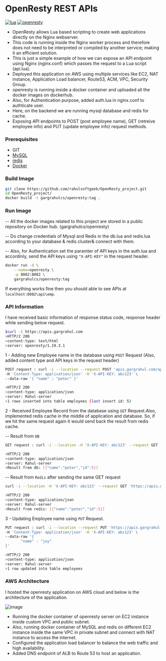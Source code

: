 # OpenResty REST APIs

[![lua](https://img.shields.io/badge/lua-5.1-brightgreen)](http://www.lua.org/start.html#installing)
[![openresty](https://img.shields.io/badge//openresty-1.19.3.1-red)](https://openresty.org/en/download.html)


- OpenResty allows Lua based scripting to create web applications directly on the Nginx webserver.
- This code is running inside the Nginx worker process and therefore does not need to be interpreted or compiled by another service; making it an efficient solution.
- This is just a simple example of how we can expose an API endpoint using Nginx (nginx.conf) which passes the request to a Lua script (api.lua). 
- Deployed this application on AWS using multiple services like EC2, NAT instance, Application Load balancer, Route53, ACM, VPC, Security Group.
- openresty is running inside a docker container and uploaded all the docker images on dockerhub.
- Also, for Authentication purpose, added auth.lua in nginx.conf to authticate user.
- Here, on the backend we are running mysql database and redis for cache.
- Exposing API endpoints to POST (post employee name), GET (retreive employee info) and PUT (update employee info) request methods.

### Prerequisites

* GIT
* [MySQL](https://hub.docker.com/_/mysql)
* [redis](https://hub.docker.com/_/redis)
* [Docker](https://www.docker.com/products/docker-desktop)

### Build Image

```bash
git clone https://github.com/rahulsoftgeek/OpenResty_project.git
cd OpenResty_project/
docker build -t gargrahulcs/openresty:tag .
```

### Run Image

-- All the docker images related to this project are stored in a public repository on Docker hub. (gargrahulcs/openresty) 

-- Do change credentials of Mysql and Redis in the db.lua and redis.lua according to your database & redis cluster& connect with them.

-- Also, for Authentication set the paramter of API keys in the auth.lua and accordinly, send the API keys using `"X-API-KEY"` in the request header.

```bash
docker run -d \
    --name=openresty \
    -p 8082:8082 \
    gargrahulcs/openresty:tag
```
If everything works fine then you should able to see APIs at `localhost:8082\api\emp`.

### API Information

I have received basic information of response status code, response header while sending below request.
```bash
$curl -I https://apis.gargrahul.com               
>HTTP/2 200 
>content-type: text/html
>server: openresty/1.19.3.1
```

1 - Adding new Employee name in the database using `POST` Request (Also, added content type and API keys in the request header)

```bash
POST request : curl -i --location --request POST 'apis.gargrahul.com/api/emp' \ 
-H 'Content-Type: application/json' -H 'X-API-KEY: abc123' \
--data-raw '{ "name" : "peter" }'

>HTTP/2 200
>content-type: application/json
>server: Rahul-server
>1 rows inserted into table employees (last insert id: 5)
```

2 - Received Employee Record from the database using `GET` Request.Also, implemented redis cache in the middle of application and database.
    So, if we hit the same request again it would send back the result from redis cache.
 
 -- Result from `DB`
 
 ```bash
GET request : curl -i --location -H 'X-API-KEY: abc123' --request GET 'https://apis.gargrahul.com/api/emp?id=5'

>HTTP/2 200 
>content-type: application/json
>server: Rahul-server
>Result from db: [{"name":"peter","id":5}]
 ```
 
 -- Result from `Redis` after sending the same GET request
 
 ```bash
 curl -i --location -H 'X-API-KEY: abc123' --request GET 'https://apis.gargrahul.com/api/emp?id=5'

>HTTP/2 200 
>content-type: application/json
>server: Rahul-server
>Result from redis: [{"name":"peter","id":5}]
 ```
 
3 - Updating Employee name using `PUT` Request.

 ```bash
PUT request : curl -i --location --request PUT 'https://apis.gargrahul.com/api/emp?id=7' \ 
-H 'Content-Type: application/json' -H 'X-API-KEY: abc123' \
--data-raw '{
        "name" : "joy"    
}'

>HTTP/2 200 
>content-type: application/json
>server: Rahul-server
>1 row updated into table employees 
 ```
 
### AWS Architecture

I hosted the openresty application on AWS cloud and below is the architecture of the application.

![image](https://user-images.githubusercontent.com/18359745/120928982-1b0ab980-c6b5-11eb-9ca8-ac1afc18c6d4.png)

- Running the docker container of openresty server on EC2 instance inside custom VPC and public subnet.
- Also, running docker container of MySQL and redis on different EC2 instance inside the same VPC in private subnet and connect with NAT instance to access the internet.
- Configured the application load balancer to balance the web traffic and high availability.
- Added DNS endpoint of ALB to Route 53 to host an application.

